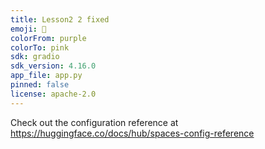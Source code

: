 ```yaml
---
title: Lesson2 2 fixed
emoji: 🦀
colorFrom: purple
colorTo: pink
sdk: gradio
sdk_version: 4.16.0
app_file: app.py
pinned: false
license: apache-2.0
---
```


Check out the configuration reference at https://huggingface.co/docs/hub/spaces-config-reference
